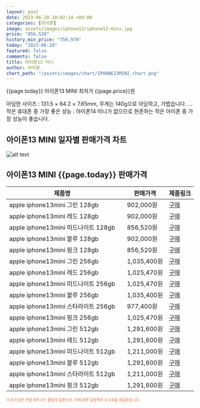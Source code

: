 ```yaml
---
layout: post
date: 2023-06-20 20:02:14 +09:00
categories: [아이폰]
image: assets/images/iphone13/iphone13-mini.jpg
price: "856,520"
history_min_price: "750,970"
today: "2023-06-20"
featured: false
comments: false
title: 아이폰13 미니
author: 아이폰
chart_path: "/assets/images/chart/IPHONE13MINI_chart.png"
---
```


{{page.today}} 아이폰13 MINI 최저가 {{page.price}}원

아담한 사이즈 : 131.5 × 64.2 × 7.65mm, 무게는 140g으로 아담하고, 가볍습니다. ...
작은 휴대폰 중 가장 좋은 성능 : 아이폰14 미니가 없으므로 현존하는 작은 아이폰 중 가장 성능이 좋습니다.

## 아이폰13 MINI  일자별 판매가격 차트
![alt text]({{page.chart_path}} "아이폰13 MINI 판매가격 차트")

## 아이폰13 MINI  {{page.today}} 판매가격
<main>
<table id="rwd-table-large">
  <thead>
    <tr>
      <th>제품명</th>
      <th></th>
      <th>판매가격</th>
      <th>제품링크</th>
    </tr>
  </thead>
  <tbody><tr>
        <td>apple iphone13mini 그린 128gb </td>
        <td></td>
        <td>902,000원</td>
        <td><a href='https://link.coupang.com/a/SOVOH' target='_blank'>구매</a></td>
        </tr><tr>
        <td>apple iphone13mini 레드 128gb </td>
        <td></td>
        <td>902,000원</td>
        <td><a href='https://link.coupang.com/a/SOVSa' target='_blank'>구매</a></td>
        </tr><tr>
        <td>apple iphone13mini 미드나이트 128gb </td>
        <td></td>
        <td>856,520원</td>
        <td><a href='https://link.coupang.com/a/SOVVe' target='_blank'>구매</a></td>
        </tr><tr>
        <td>apple iphone13mini 블루 128gb </td>
        <td></td>
        <td>902,000원</td>
        <td><a href='https://link.coupang.com/a/SOVXj' target='_blank'>구매</a></td>
        </tr><tr>
        <td>apple iphone13mini 핑크 128gb </td>
        <td></td>
        <td>856,520원</td>
        <td><a href='https://link.coupang.com/a/SOVY5' target='_blank'>구매</a></td>
        </tr><tr>
        <td>apple iphone13mini 그린 256gb </td>
        <td></td>
        <td>1,035,400원</td>
        <td><a href='https://link.coupang.com/a/SQ75I' target='_blank'>구매</a></td>
        </tr><tr>
        <td>apple iphone13mini 레드 256gb </td>
        <td></td>
        <td>1,025,470원</td>
        <td><a href='https://link.coupang.com/a/SQ7fL' target='_blank'>구매</a></td>
        </tr><tr>
        <td>apple iphone13mini 미드나이트 256gb </td>
        <td></td>
        <td>1,025,470원</td>
        <td><a href='https://link.coupang.com/a/SQ7tt' target='_blank'>구매</a></td>
        </tr><tr>
        <td>apple iphone13mini 블루 256gb </td>
        <td></td>
        <td>1,035,400원</td>
        <td><a href='https://link.coupang.com/a/SQ7CP' target='_blank'>구매</a></td>
        </tr><tr>
        <td>apple iphone13mini 스타라이트 256gb </td>
        <td></td>
        <td>977,400원</td>
        <td><a href='https://link.coupang.com/a/SQ7JQ' target='_blank'>구매</a></td>
        </tr><tr>
        <td>apple iphone13mini 핑크 256gb </td>
        <td></td>
        <td>1,025,470원</td>
        <td><a href='https://link.coupang.com/a/SQ7Sb' target='_blank'>구매</a></td>
        </tr><tr>
        <td>apple iphone13mini 그린 512gb </td>
        <td></td>
        <td>1,291,600원</td>
        <td><a href='https://link.coupang.com/a/SOWgL' target='_blank'>구매</a></td>
        </tr><tr>
        <td>apple iphone13mini 레드 512gb </td>
        <td></td>
        <td>1,291,600원</td>
        <td><a href='https://link.coupang.com/a/SOWja' target='_blank'>구매</a></td>
        </tr><tr>
        <td>apple iphone13mini 미드나이트 512gb </td>
        <td></td>
        <td>1,211,000원</td>
        <td><a href='https://link.coupang.com/a/SOWk0' target='_blank'>구매</a></td>
        </tr><tr>
        <td>apple iphone13mini 블루 512gb </td>
        <td></td>
        <td>1,291,600원</td>
        <td><a href='https://link.coupang.com/a/SOWmC' target='_blank'>구매</a></td>
        </tr><tr>
        <td>apple iphone13mini 스타라이트 512gb </td>
        <td></td>
        <td>1,211,000원</td>
        <td><a href='https://link.coupang.com/a/SOWoP' target='_blank'>구매</a></td>
        </tr><tr>
        <td>apple iphone13mini 핑크 512gb </td>
        <td></td>
        <td>1,291,600원</td>
        <td><a href='https://link.coupang.com/a/SOWqA' target='_blank'>구매</a></td>
        </tr></tbody>
</table>

</main>
<div style="color:#e56a2c;font-size: 0.7em;" >
이 포스팅은 쿠팡 파트너스 활동의 일환으로, 이에 따른 일정액의 수수료를 제공받습니다.
</div>
